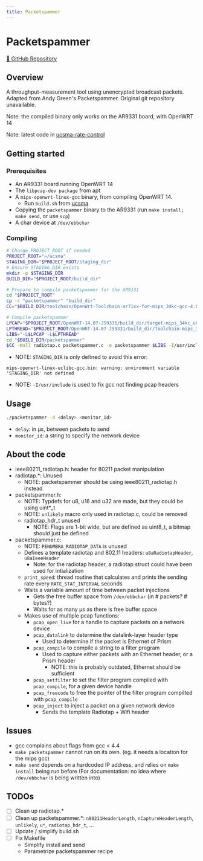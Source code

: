 ```yaml
---
title: Packetspammer
---
```


# Packetspammer

[🔗 GitHub Repository](https://github.com/UCSMA-Project/packetspammer)

## Overview
A throughput-measurement tool using unencrypted broadcast packets.
Adapted from Andy Green's Packetspammer. Original git repository unavailable.

Note: the compiled binary only works on the AR9331 board, with OpenWRT 14

Note: latest code in [ucsma-rate-control](https://github.com/UCSMA-Project/ucsma-rate-control/tree/master/packetspammer)

## Getting started

### Prerequisites
* An AR9331 board running OpenWRT 14
* The `libpcap-dev package` from apt
* A `mips-openwrt-linux-gcc` binary, from compiling OpenWRT 14.
    * Run `build.sh` from [ucsma](https://github.com/UCSMA-Project/ucsma)
* Copying the `packetspammer` binary to the AR9331 (run `make install; make send`, or use `scp`)
* A char device at `/dev/ebbchar`

### Compiling
```bash
# Change PROJECT_ROOT if needed
PROJECT_ROOT="~/ucsma"
STAGING_DIR="$PROJECT_ROOT/staging_dir"
# Ensure STAGING_DIR exists
mkdir -p $STAGING_DIR
BUILD_DIR="$PROJECT_ROOT/build_dir"

# Prepare to compile packetspammer for the AR9331
cd "$PROJECT_ROOT"
cp -r "packetspammer" "build_dir"
CC="$BUILD_DIR/toolchain/OpenWrt-Toolchain-ar71xx-for-mips_34kc-gcc-4.8-linaro_uClibc-0.9.33.2/toolchain-mips_34kc_gcc-4.8-linaro_uClibc-0.9.33.2/bin/mips-openwrt-linux-gcc"

# Compile packetspammer
LPCAP="$PROJECT_ROOT/OpenWRT-14.07-JS9331/build_dir/target-mips_34kc_uClibc-0.9.33.2/libpcap-1.5.3/"
LPTHREAD="$PROJECT_ROOT/OpenWRT-14.07-JS9331/build_dir/toolchain-mips_34kc_gcc-4.8-linaro_uClibc-0.9.33.2/uClibc-0.9.33.2/lib/libpthread.so"
LIBS="-L$LPCAP -L$LPTHREAD"
cd "$BUILD_DIR/packetspammer"
$CC -Wall radiotap.c packetspammer.c -o packetspammer $LIBS -I/usr/include -lpcap -ldl -lpthread -std=gnu99
```

* NOTE: `STAGING_DIR` is only defined to avoid this error: 
```
mips-openwrt-linux-uclibc-gcc.bin: warning: environment variable 'STAGING_DIR' not defined
```
* NOTE: `-I/usr/include` is used to fix gcc not finding pcap headers


## Usage
```bash
./packetspammer -d <delay> <monitor_id>
```
* `delay`: in μs, between packets to send
* `monitor_id`: a string to specify the network device

## About the code
* ieee80211_radiotap.h: header for 80211 packet manipulation
* radiotap.*: Unused
    * NOTE: packetspammer should be using ieee80211_radiotap.h instead
* packetspammer.h:
    * NOTE: Typdefs for u8, u16 and u32 are made, but they could be using uint*_t
    * NOTE: `unlikely` macro only used in radiotap.c, could be removed
    * radiotap_hdr_t unused
        * NOTE: Flags are 1-bit wide, but are defined as uint8_t, a bitmap should just be defined
* packetspammer.c:
    * NOTE: `PENUMBRA_RADIOTAP_DATA` is unused
    * Defines a template radiotap and 802.11 headers: `u8aRadiotapHeader`, `u8aIeeeHeader` 
        * Note: for the radiotap header, a radiotap struct could have been used for intialization
    * `print_speed`: thread routine that calculates and prints the sending rate every `RATE_STAT_INTERVAL` seconds
    * Waits a variable amount of time between packet injections
        * Gets the free buffer space from `/dev/ebbchar` (in # packets? # bytes?)
        * Waits for as many μs as there is free buffer space
    * Makes use of multiple pcap functions:
        * `pcap_open_live` for a handle to capture packets on a network device
        * `pcap_datalink` to determine the datalink-layer header type
            * Used to determine if the packet is Ethernet of Prism
        * `pcap_compile` to compile a string to a filter program 
            * Used to capture either packets with an Ethernet header, or a Prism header
                * NOTE: this is probably outdated, Ethernet should be sufficient 
        * `pcap_setfilter` to set the filter program compiled with `pcap_compile`, for a given device handle
        * `pcap_freecode` to free the pointer of the filter program compilted with `pcap_compile`
        * `pcap_inject` to inject a packet on a given network device
            * Sends the template Radiotap + Wifi header 

## Issues
* gcc complains about flags from gcc < 4.4
* `make packetspammer` cannot run on its own. (eg. it needs a location for the mips gcc)
* `make send` depends on a hardcoded IP address, and relies on `make install` being run before
(For documentation: no idea where `/dev/ebbchar` is being written into)

## TODOs
- [ ] Clean up radiotap.*
- [ ] Clean up packetspammer.*: `n80211HeaderLength`, `nCaptureHeaderLength`, `unlikely`, `u*`, `radiotap_hdr_t`, ...
- [ ] Update / simplify build.sh
- [ ] Fix Makefile
    * Simplify install and send
    * Parametrize packetspammer recipe
